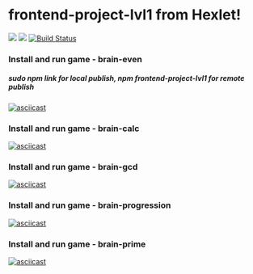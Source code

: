 # frontend-project-lvl1 from Hexlet!

<a href="https://codeclimate.com/github/TurtleOld/frontend-project-lvl1/maintainability"><img src="https://api.codeclimate.com/v1/badges/929e0314e011fe53ff0f/maintainability" /></a>
<a href="https://codeclimate.com/github/TurtleOld/frontend-project-lvl1/test_coverage"><img src="https://api.codeclimate.com/v1/badges/929e0314e011fe53ff0f/test_coverage" /></a>
[![Build Status](https://travis-ci.com/TurtleOld/frontend-project-lvl1.svg?branch=master)](https://travis-ci.com/TurtleOld/frontend-project-lvl1)


### Install and run game - brain-even
##### sudo npm link for local publish, npm frontend-project-lvl1 for remote publish

[![asciicast](https://asciinema.org/a/292693.png)](https://asciinema.org/a/292693)


### Install and run game - brain-calc
[![asciicast](https://asciinema.org/a/293177.png)](https://asciinema.org/a/293177)

### Install and run game - brain-gcd
[![asciicast](https://asciinema.org/a/293679.png)](https://asciinema.org/a/293679)

### Install and run game - brain-progression
[![asciicast](https://asciinema.org/a/295365.png)](https://asciinema.org/a/295365)

### Install and run game - brain-prime
[![asciicast](https://asciinema.org/a/296042.png)](https://asciinema.org/a/296042)



